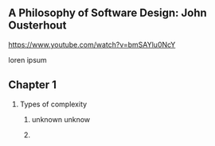 ## A Philosophy of Software Design: John Ousterhout

https://www.youtube.com/watch?v=bmSAYlu0NcY

loren ipsum

## Chapter 1

1. Types of complexity
   
   1. unknown unknow
   
   2. 
